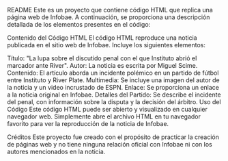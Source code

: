 README
Este es un proyecto que contiene código HTML que replica una página web de Infobae. A continuación, se proporciona una descripción detallada de los elementos presentes en el código:

Contenido del Código HTML
El código HTML reproduce una noticia publicada en el sitio web de Infobae. Incluye los siguientes elementos:

Título: "La lupa sobre el discutido penal con el que Instituto abrió el marcador ante River".
Autor: La noticia es escrita por Miguel Scime.
Contenido: El artículo aborda un incidente polémico en un partido de fútbol entre Instituto y River Plate.
Multimedia: Se incluye una imagen del autor de la noticia y un video incrustado de ESPN.
Enlace: Se proporciona un enlace a la noticia original en Infobae.
Detalles del Partido: Se describe el incidente del penal, con información sobre la disputa y la decisión del árbitro.
Uso del Código
Este código HTML puede ser abierto y visualizado en cualquier navegador web. Simplemente abre el archivo HTML en tu navegador favorito para ver la reproducción de la noticia de Infobae.

Créditos
Este proyecto fue creado con el propósito de practicar la creación de páginas web y no tiene ninguna relación oficial con Infobae ni con los autores mencionados en la noticia.
